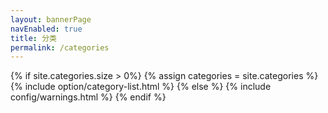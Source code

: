 ```yaml
---
layout: bannerPage
navEnabled: true
title: 分类
permalink: /categories
---
```


{% if site.categories.size > 0%}
	{% assign categories = site.categories %}
	{% include option/category-list.html %}
{% else %}
	{% include config/warnings.html %}
{% endif %}

